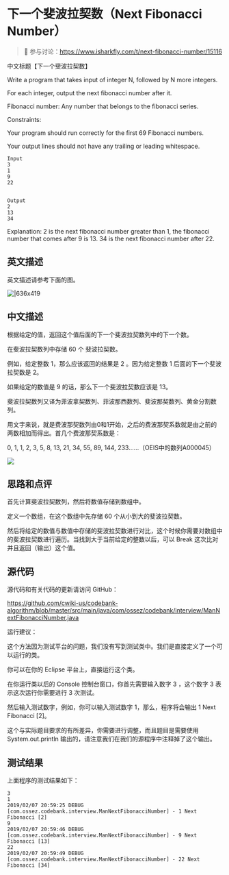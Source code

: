 # 下一个斐波拉契数（Next Fibonacci Number）

> 🔔 参与讨论：https://www.isharkfly.com/t/next-fibonacci-number/15116

中文标题【下一个斐波拉契数】

Write a program that takes input of integer N, followed by N more integers.

For each integer, output the next fibonacci number after it.

Fibonacci number: Any number that belongs to the fibonacci series.

Constraints:

Your program should run correctly for the first 69 Fibonacci numbers.

Your output lines should not have any trailing or leading whitespace.

```
Input
3
1
9
22
 
 
Output
2
13
34
```

Explanation: 2 is the next fibonacci number greater than 1, the fibonacci number that comes after 9 is 13. 34 is the
next fibonacci number after 22.

## 英文描述

英文描述请参考下面的图。

![|636x419](https://cdn.isharkfly.com/com-isharkfly-www/discourse-uploads/original/2X/6/650a6f54f89278f70df08874faafbd4a211f4ec6.jpeg)

## 中文描述

根据给定的值，返回这个值后面的下一个斐波拉契数列中的下一个数。

在斐波拉契数列中存储 60 个 斐波拉契数。

例如，给定整数 1，那么应该返回的结果是 2 。因为给定整数 1 后面的下一个斐波拉契数是 2。

如果给定的数值是 9 的话，那么下一个斐波拉契数应该是 13。

斐波拉契数列又译为菲波拿契数列、菲波那西数列、斐波那契数列、黄金分割数列。

用文字来说，就是费波那契数列由0和1开始，之后的费波那契系数就是由之前的两数相加而得出。首几个费波那契系数是：

0, 1, 1, 2, 3, 5, 8, 13, 21, 34, 55, 89, 144, 233……（OEIS中的数列A000045）

![](https://cdn.isharkfly.com/com-isharkfly-www/discourse-uploads/original/2X/0/0cae62787878d2e5ea7289508c705e9ac47c62f5.jpeg)

## 思路和点评

首先计算斐波拉契数列，然后将数值存储到数组中。

定义一个数组，在这个数组中先存储 60 个从小到大的斐波拉契数。

然后将给定的数值与数值中存储的斐波拉契数进行对比，这个时候你需要对数组中的斐波拉契数进行遍历。当找到大于当前给定的整数以后，可以
Break 这次比对并且返回（输出）这个值。

## 源代码

源代码和有关代码的更新请访问 GitHub：

https://github.com/cwiki-us/codebank-algorithm/blob/master/src/main/java/com/ossez/codebank/interview/ManNextFibonacciNumber.java

运行建议：

这个方法因为测试平台的问题，我们没有写到测试类中。我们是直接定义了一个可以运行的类。

你可以在你的 Eclipse 平台上，直接运行这个类。

在你运行类以后的 Console 控制台窗口，你首先需要输入数字 3 ，这个数字 3 表示这次运行你需要进行 3 次测试。

然后输入测试数字，例如，你可以输入测试数字 1，那么，程序将会输出 1 Next Fibonacci [2]。

这个与实际题目要求的有所差异，你需要进行调整，而且题目是需要使用 System.out.println 输出的，请注意我们在我们的源程序中注释掉了这个输出。

## 测试结果

上面程序的测试结果如下：

```
3
1
2019/02/07 20:59:25 DEBUG [com.ossez.codebank.interview.ManNextFibonacciNumber] - 1 Next Fibonacci [2]
9
2019/02/07 20:59:46 DEBUG [com.ossez.codebank.interview.ManNextFibonacciNumber] - 9 Next Fibonacci [13]
22
2019/02/07 20:59:49 DEBUG [com.ossez.codebank.interview.ManNextFibonacciNumber] - 22 Next Fibonacci [34]
```